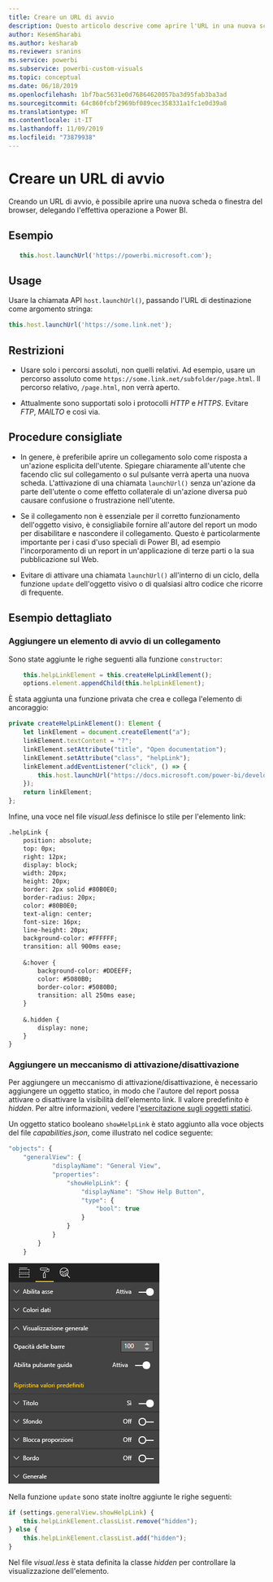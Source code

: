 ```yaml
---
title: Creare un URL di avvio
description: Questo articolo descrive come aprire l'URL in una nuova scheda usando gli oggetti visivi di Power BI.
author: KesemSharabi
ms.author: kesharab
ms.reviewer: sranins
ms.service: powerbi
ms.subservice: powerbi-custom-visuals
ms.topic: conceptual
ms.date: 06/18/2019
ms.openlocfilehash: 1bf7bac5631e0d76864620057ba3d95fab3ba3ad
ms.sourcegitcommit: 64c860fcbf2969bf089cec358331a1fc1e0d39a8
ms.translationtype: HT
ms.contentlocale: it-IT
ms.lasthandoff: 11/09/2019
ms.locfileid: "73879938"
---
```

# <a name="create-a-launch-url"></a>Creare un URL di avvio

Creando un URL di avvio, è possibile aprire una nuova scheda o finestra del browser, delegando l'effettiva operazione a Power BI.

## <a name="sample"></a>Esempio

```typescript
   this.host.launchUrl('https://powerbi.microsoft.com');
```

## <a name="usage"></a>Usage

Usare la chiamata API `host.launchUrl()`, passando l'URL di destinazione come argomento stringa:

```typescript
this.host.launchUrl('https://some.link.net');
```

## <a name="restrictions"></a>Restrizioni

* Usare solo i percorsi assoluti, non quelli relativi. Ad esempio, usare un percorso assoluto come `https://some.link.net/subfolder/page.html`. Il percorso relativo, `/page.html`, non verrà aperto.

* Attualmente sono supportati solo i protocolli *HTTP* e *HTTPS*. Evitare *FTP*, *MAILTO* e così via.

## <a name="best-practices"></a>Procedure consigliate

* In genere, è preferibile aprire un collegamento solo come risposta a un'azione esplicita dell'utente. Spiegare chiaramente all'utente che facendo clic sul collegamento o sul pulsante verrà aperta una nuova scheda. L'attivazione di una chiamata `launchUrl()` senza un'azione da parte dell'utente o come effetto collaterale di un'azione diversa può causare confusione o frustrazione nell'utente.

* Se il collegamento non è essenziale per il corretto funzionamento dell'oggetto visivo, è consigliabile fornire all'autore del report un modo per disabilitare e nascondere il collegamento. Questo è particolarmente importante per i casi d'uso speciali di Power BI, ad esempio l'incorporamento di un report in un'applicazione di terze parti o la sua pubblicazione sul Web.

* Evitare di attivare una chiamata `launchUrl()` all'interno di un ciclo, della funzione `update` dell'oggetto visivo o di qualsiasi altro codice che ricorre di frequente.

## <a name="a-step-by-step-example"></a>Esempio dettagliato

### <a name="add-a-link-launching-element"></a>Aggiungere un elemento di avvio di un collegamento

Sono state aggiunte le righe seguenti alla funzione `constructor`:

```typescript
    this.helpLinkElement = this.createHelpLinkElement();
    options.element.appendChild(this.helpLinkElement);
```

È stata aggiunta una funzione privata che crea e collega l'elemento di ancoraggio:

```typescript
private createHelpLinkElement(): Element {
    let linkElement = document.createElement("a");
    linkElement.textContent = "?";
    linkElement.setAttribute("title", "Open documentation");
    linkElement.setAttribute("class", "helpLink");
    linkElement.addEventListener("click", () => {
        this.host.launchUrl("https://docs.microsoft.com/power-bi/developer/visuals/custom-visual-develop-tutorial");
    });
    return linkElement;
};
```

Infine, una voce nel file *visual.less* definisce lo stile per l'elemento link:

```less
.helpLink {
    position: absolute;
    top: 0px;
    right: 12px;
    display: block;
    width: 20px;
    height: 20px;
    border: 2px solid #80B0E0;
    border-radius: 20px;
    color: #80B0E0;
    text-align: center;
    font-size: 16px;
    line-height: 20px;
    background-color: #FFFFFF;
    transition: all 900ms ease;

    &:hover {
        background-color: #DDEEFF;
        color: #5080B0;
        border-color: #5080B0;
        transition: all 250ms ease;
    }

    &.hidden {
        display: none;
    }
}
```

### <a name="add-a-toggling-mechanism"></a>Aggiungere un meccanismo di attivazione/disattivazione

Per aggiungere un meccanismo di attivazione/disattivazione, è necessario aggiungere un oggetto statico, in modo che l'autore del report possa attivare o disattivare la visibilità dell'elemento link. Il valore predefinito è *hidden*. Per altre informazioni, vedere l'[esercitazione sugli oggetti statici](https://microsoft.github.io/PowerBI-visuals/docs/concepts/objects-and-properties).

Un oggetto statico booleano `showHelpLink` è stato aggiunto alla voce objects del file *capabilities.json*, come illustrato nel codice seguente:

```typescript
"objects": {
    "generalView": {
            "displayName": "General View",
            "properties":
                "showHelpLink": {
                    "displayName": "Show Help Button",
                    "type": {
                        "bool": true
                    }
                }
            }
        }
    }
```

![Attivazione/disattivazione dell'URL di avvio](./media/launchurl-toggle.png)

Nella funzione `update` sono state inoltre aggiunte le righe seguenti:

```typescript
if (settings.generalView.showHelpLink) {
    this.helpLinkElement.classList.remove("hidden");
} else {
    this.helpLinkElement.classList.add("hidden");
}
```

Nel file *visual.less* è stata definita la classe *hidden* per controllare la visualizzazione dell'elemento.
